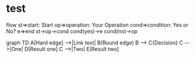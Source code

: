 # test
flow
st=>start: Start
op=>operation: Your Operation
cond=>condition: Yes or No?
e=>end
st->op->cond
cond(yes)->e
cond(no)->op



graph TD
A[Hard edge] -->|Link text| B(Round edge)
B --> C{Decision}
C -->|One| D[Result one]
C -->|Two| E[Result two]
